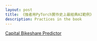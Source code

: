 ```yaml
---
layout: post
title: 《強者用PyTorch實作史上最經典AI範例》
description: Practices in the book
---
```


[Capital Bikeshare Predictor](https://baliuzeger.github.io/sjl/blog/2022/kionge_3_sharebike)
